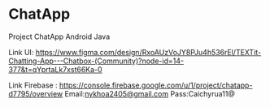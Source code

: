 # ChatApp
Project ChatApp Android Java

Link UI: https://www.figma.com/design/RxoAUzVoJY8PJu4h536rEl/TEXTit-Chatting-App---Chatbox-(Community)?node-id=14-377&t=qYprtaLk7xst66Ka-0


Link Firebase : https://console.firebase.google.com/u/1/project/chatapp-d7795/overview
Email:nykhoa2405@gmail.com
Pass:Caichyrua11@
